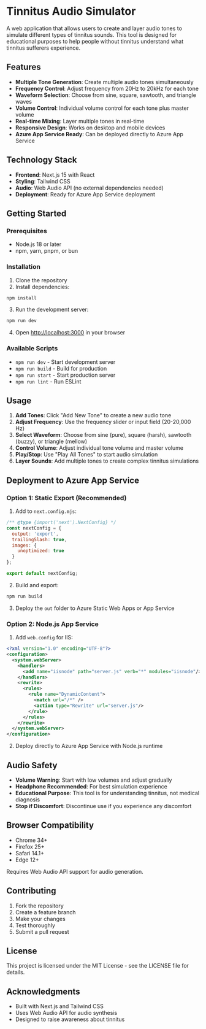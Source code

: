 # Tinnitus Audio Simulator

A web application that allows users to create and layer audio tones to simulate different types of tinnitus sounds. This tool is designed for educational purposes to help people without tinnitus understand what tinnitus sufferers experience.

## Features

- **Multiple Tone Generation**: Create multiple audio tones simultaneously
- **Frequency Control**: Adjust frequency from 20Hz to 20kHz for each tone
- **Waveform Selection**: Choose from sine, square, sawtooth, and triangle waves
- **Volume Control**: Individual volume control for each tone plus master volume
- **Real-time Mixing**: Layer multiple tones in real-time
- **Responsive Design**: Works on desktop and mobile devices
- **Azure App Service Ready**: Can be deployed directly to Azure App Service

## Technology Stack

- **Frontend**: Next.js 15 with React
- **Styling**: Tailwind CSS
- **Audio**: Web Audio API (no external dependencies needed)
- **Deployment**: Ready for Azure App Service deployment

## Getting Started

### Prerequisites

- Node.js 18 or later
- npm, yarn, pnpm, or bun

### Installation

1. Clone the repository
2. Install dependencies:

```bash
npm install
```

3. Run the development server:

```bash
npm run dev
```

4. Open [http://localhost:3000](http://localhost:3000) in your browser

### Available Scripts

- `npm run dev` - Start development server
- `npm run build` - Build for production
- `npm run start` - Start production server
- `npm run lint` - Run ESLint

## Usage

1. **Add Tones**: Click "Add New Tone" to create a new audio tone
2. **Adjust Frequency**: Use the frequency slider or input field (20-20,000 Hz)
3. **Select Waveform**: Choose from sine (pure), square (harsh), sawtooth (buzzy), or triangle (mellow)
4. **Control Volume**: Adjust individual tone volume and master volume
5. **Play/Stop**: Use "Play All Tones" to start audio simulation
6. **Layer Sounds**: Add multiple tones to create complex tinnitus simulations

## Deployment to Azure App Service

### Option 1: Static Export (Recommended)

1. Add to `next.config.mjs`:
```javascript
/** @type {import('next').NextConfig} */
const nextConfig = {
  output: 'export',
  trailingSlash: true,
  images: {
    unoptimized: true
  }
};

export default nextConfig;
```

2. Build and export:
```bash
npm run build
```

3. Deploy the `out` folder to Azure Static Web Apps or App Service

### Option 2: Node.js App Service

1. Add `web.config` for IIS:
```xml
<?xml version="1.0" encoding="UTF-8"?>
<configuration>
  <system.webServer>
    <handlers>
      <add name="iisnode" path="server.js" verb="*" modules="iisnode"/>
    </handlers>
    <rewrite>
      <rules>
        <rule name="DynamicContent">
          <match url="/*" />
          <action type="Rewrite" url="server.js"/>
        </rule>
      </rules>
    </rewrite>
  </system.webServer>
</configuration>
```

2. Deploy directly to Azure App Service with Node.js runtime

## Audio Safety

- **Volume Warning**: Start with low volumes and adjust gradually
- **Headphone Recommended**: For best simulation experience
- **Educational Purpose**: This tool is for understanding tinnitus, not medical diagnosis
- **Stop if Discomfort**: Discontinue use if you experience any discomfort

## Browser Compatibility

- Chrome 34+
- Firefox 25+
- Safari 14.1+
- Edge 12+

Requires Web Audio API support for audio generation.

## Contributing

1. Fork the repository
2. Create a feature branch
3. Make your changes
4. Test thoroughly
5. Submit a pull request

## License

This project is licensed under the MIT License - see the LICENSE file for details.

## Acknowledgments

- Built with Next.js and Tailwind CSS
- Uses Web Audio API for audio synthesis
- Designed to raise awareness about tinnitus
